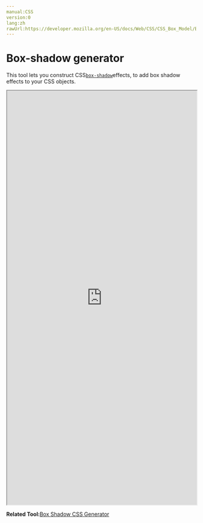 ```yaml
---
manual:CSS
version:0
lang:zh
rawUrl:https://developer.mozilla.org/en-US/docs/Web/CSS/CSS_Box_Model/Box-shadow_generator
---
```


# Box-shadow generator





This tool lets you construct CSS[`box-shadow`](%29239 "The box-shadow CSS property is used to add shadow effects around an element's frame. You can specify multiple effects separated by commas if you wish to do so.")effects, to add box shadow effects to your CSS objects.

<iframe src='https://mdn.mozillademos.org/en-US/docs/Web/CSS/CSS_Background_and_Borders/Box-shadow_generator$samples/box-shadow_generator?revision=1350585' width='100%' height='1100px'></iframe>



**Related Tool:**[Box Shadow CSS Generator](%34176 "")




